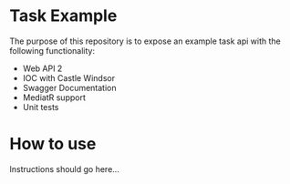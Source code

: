 Task Example
======================
The purpose of this repository is to expose an example task api with the following functionality:

* Web API 2
* IOC with Castle Windsor
* Swagger Documentation
* MediatR support
* Unit tests

How to use
==========
Instructions should go here...